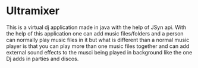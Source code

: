 # Ultramixer
This is a virtual dj application made in java with the help of JSyn api. With the help of this application one can add music files/folders and a person can normally play music files in it but what is different than a normal music player is that you can play more than one music files together and can add external sound effects to the musci being played in background like the one Dj adds in parties and discos.
